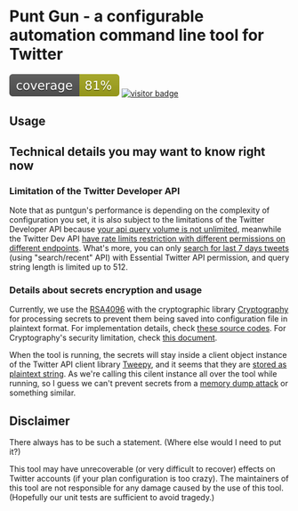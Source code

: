 # Punt Gun - a configurable automation command line tool for Twitter

[![unit test coverage badge](./coverage/converage.svg)](./coverage)
[![visitor badge](https://boholder-visitor-badge.glitch.me/badge?page_id=puntgun-readme)](https://github.com/jwenjian/visitor-badge)

## Usage

## Technical details you may want to know right now

### Limitation of the Twitter Developer API

Note that as puntgun's performance is depending on the complexity of configuration you set,
it is also subject to the limitations of the Twitter Developer API because [your api query volume is not unlimited](https://developer.twitter.com/en/docs/twitter-api/getting-started/about-twitter-api),
meanwhile the Twitter Dev API [have rate limits restriction with different permissions on different endpoints](https://developer.twitter.com/en/docs/twitter-api/rate-limits).
What's more, you can only [search for last 7 days tweets](https://developer.twitter.com/en/docs/twitter-api/tweets/search/introduction) (using "search/recent" API) with Essential Twitter API permission, and query string length is limited up to 512.

### Details about secrets encryption and usage

Currently, we use the [RSA4096](https://en.wikipedia.org/wiki/RSA_(cryptosystem)) with the cryptographic library [Cryptography](https://github.com/pyca/cryptography/) for processing secrets to prevent them being saved into configuration file in plaintext format. For implementation details, check [these source codes](puntgun/conf/encrypto.py). For Cryptography's security limitation, check [this document](https://cryptography.io/en/latest/limitations/).

When the tool is running, the secrets will stay inside a client object instance of the Twitter API client library [Tweepy](https://docs.tweepy.org), and it seems that they are [stored as plaintext string](https://github.com/tweepy/tweepy/blob/master/tweepy/client.py#L48). As we're calling this cilent instance all over the tool while running, so I guess we can't prevent secrets from a [memory dump attack](https://en.wikipedia.org/wiki/Cold_boot_attack) or something similar.

## Disclaimer

There always has to be such a statement. (Where else would I need to put it?)

This tool may have unrecoverable (or very difficult to recover) effects on Twitter accounts (if your plan configuration is too crazy). The maintainers of this tool are not responsible for any damage caused by the use of this tool. (Hopefully our unit tests are sufficient to avoid tragedy.)

